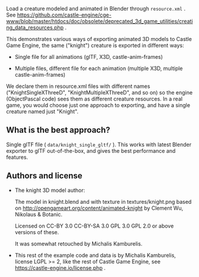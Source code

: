 Load a creature modeled and animated in Blender through `resource.xml` .
See https://github.com/castle-engine/cge-www/blob/master/htdocs/doc/obsolete/deprecated_3d_game_utilities/creating_data_resources.php .

This demonstrates various ways of exporting animated 3D models
to Castle Game Engine, the same ("knight") creature is exported
in different ways:

- Single file for all animations (glTF, X3D, castle-anim-frames)

- Multiple files, different file for each animation (multiple X3D, multiple castle-anim-frames)

We declare them in resource.xml files with different names
("KnightSingleXThreeD", "KnightMultipleXThreeD", and so on)
so the engine (ObjectPascal code) sees them as different creature resources.
In a real game, you would choose just one approach to exporting,
and have a single creature named just "Knight".

## What is the best approach?

Single glTF file ( `data/knight_single_gltf/` ).
This works with latest Blender exporter to glTF out-of-the-box,
and gives the best performance and features.

## Authors and license

* The knight 3D model author:

    The model in knight.blend and with texture in textures/knight.png
    based on http://opengameart.org/content/animated-knight
    by Clement Wu, Nikolaus & Botanic.

    Licensed on
      CC-BY 3.0
      CC-BY-SA 3.0
      GPL 3.0
      GPL 2.0
    or above versions of these.

    It was somewhat retouched by Michalis Kamburelis.

* This rest of the example code and data is by Michalis Kamburelis,
  license LGPL >= 2, like the rest of Castle Game Engine,
  see https://castle-engine.io/license.php .
